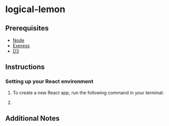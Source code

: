 # logical-lemon
## Prerequisites
  * [Node](https://nodejs.org/en)
  * [Express](https://expressjs.com/en/starter/installing.html)
  * [D3](https://memgraph.com/download)
## Instructions
### Setting up your React environment
  1. To create a new React app, run the following command in your terminal:
     
  3. 
## Additional Notes
